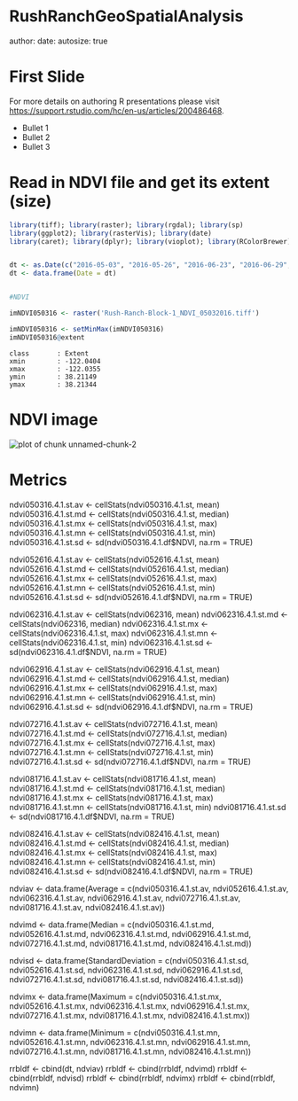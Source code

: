 RushRanchGeoSpatialAnalysis
========================================================
author: 
date: 
autosize: true

First Slide
========================================================

For more details on authoring R presentations please visit <https://support.rstudio.com/hc/en-us/articles/200486468>.

- Bullet 1
- Bullet 2
- Bullet 3

Read in NDVI file and get its extent (size)
========================================================


```r
library(tiff); library(raster); library(rgdal); library(sp) 
library(ggplot2); library(rasterVis); library(date)
library(caret); library(dplyr); library(vioplot); library(RColorBrewer)


dt <- as.Date(c("2016-05-03", "2016-05-26", "2016-06-23", "2016-06-29", "2016-07-27", "2016-08-17", "2016-08-24"))
dt <- data.frame(Date = dt)


#NDVI

imNDVI050316 <- raster('Rush-Ranch-Block-1_NDVI_05032016.tiff')

imNDVI050316 <- setMinMax(imNDVI050316)
imNDVI050316@extent
```

```
class       : Extent 
xmin        : -122.0404 
xmax        : -122.0355 
ymin        : 38.21149 
ymax        : 38.21344 
```

NDVI image
========================================================

![plot of chunk unnamed-chunk-2](RushRanchGeoSpatialAnalysis-figure/unnamed-chunk-2-1.png)

Metrics
=========================================================





ndvi050316.4.1.st.av <- cellStats(ndvi050316.4.1.st, mean)
ndvi050316.4.1.st.md <- cellStats(ndvi050316.4.1.st, median)
ndvi050316.4.1.st.mx <- cellStats(ndvi050316.4.1.st, max)
ndvi050316.4.1.st.mn <- cellStats(ndvi050316.4.1.st, min)
ndvi050316.4.1.st.sd <- sd(ndvi050316.4.1.df$NDVI, na.rm = TRUE)

ndvi052616.4.1.st.av <- cellStats(ndvi052616.4.1.st, mean)
ndvi052616.4.1.st.md <- cellStats(ndvi052616.4.1.st, median)
ndvi052616.4.1.st.mx <- cellStats(ndvi052616.4.1.st, max)
ndvi052616.4.1.st.mn <- cellStats(ndvi052616.4.1.st, min)
ndvi052616.4.1.st.sd <- sd(ndvi052616.4.1.df$NDVI, na.rm = TRUE)

ndvi062316.4.1.st.av <- cellStats(ndvi062316, mean)
ndvi062316.4.1.st.md <- cellStats(ndvi062316, median)
ndvi062316.4.1.st.mx <- cellStats(ndvi062316.4.1.st, max)
ndvi062316.4.1.st.mn <- cellStats(ndvi062316.4.1.st, min)
ndvi062316.4.1.st.sd <- sd(ndvi062316.4.1.df$NDVI, na.rm = TRUE)

ndvi062916.4.1.st.av <- cellStats(ndvi062916.4.1.st, mean)
ndvi062916.4.1.st.md <- cellStats(ndvi062916.4.1.st, median)
ndvi062916.4.1.st.mx <- cellStats(ndvi062916.4.1.st, max)
ndvi062916.4.1.st.mn <- cellStats(ndvi062916.4.1.st, min)
ndvi062916.4.1.st.sd <- sd(ndvi062916.4.1.df$NDVI, na.rm = TRUE)

ndvi072716.4.1.st.av <- cellStats(ndvi072716.4.1.st, mean)
ndvi072716.4.1.st.md <- cellStats(ndvi072716.4.1.st, median)
ndvi072716.4.1.st.mx <- cellStats(ndvi072716.4.1.st, max)
ndvi072716.4.1.st.mn <- cellStats(ndvi072716.4.1.st, min)
ndvi072716.4.1.st.sd <- sd(ndvi072716.4.1.df$NDVI, na.rm = TRUE)

ndvi081716.4.1.st.av <- cellStats(ndvi081716.4.1.st, mean)
ndvi081716.4.1.st.md <- cellStats(ndvi081716.4.1.st, median)
ndvi081716.4.1.st.mx <- cellStats(ndvi081716.4.1.st, max)
ndvi081716.4.1.st.mn <- cellStats(ndvi081716.4.1.st, min)
ndvi081716.4.1.st.sd <- sd(ndvi081716.4.1.df$NDVI, na.rm = TRUE)

ndvi082416.4.1.st.av <- cellStats(ndvi082416.4.1.st, mean)
ndvi082416.4.1.st.md <- cellStats(ndvi082416.4.1.st, median)
ndvi082416.4.1.st.mx <- cellStats(ndvi082416.4.1.st, max)
ndvi082416.4.1.st.mn <- cellStats(ndvi082416.4.1.st, min)
ndvi082416.4.1.st.sd <- sd(ndvi082416.4.1.df$NDVI, na.rm = TRUE)

ndviav <- data.frame(Average = c(ndvi050316.4.1.st.av, ndvi052616.4.1.st.av, ndvi062316.4.1.st.av, ndvi062916.4.1.st.av,
                                 ndvi072716.4.1.st.av, ndvi081716.4.1.st.av, ndvi082416.4.1.st.av))

ndvimd <- data.frame(Median = c(ndvi050316.4.1.st.md, ndvi052616.4.1.st.md, ndvi062316.4.1.st.md, ndvi062916.4.1.st.md,
                                ndvi072716.4.1.st.md, ndvi081716.4.1.st.md, ndvi082416.4.1.st.md))

ndvisd <- data.frame(StandardDeviation = c(ndvi050316.4.1.st.sd, ndvi052616.4.1.st.sd, ndvi062316.4.1.st.sd, ndvi062916.4.1.st.sd,
                                           ndvi072716.4.1.st.sd, ndvi081716.4.1.st.sd, ndvi082416.4.1.st.sd))

ndvimx <- data.frame(Maximum = c(ndvi050316.4.1.st.mx, ndvi052616.4.1.st.mx, ndvi062316.4.1.st.mx, ndvi062916.4.1.st.mx,
                                 ndvi072716.4.1.st.mx, ndvi081716.4.1.st.mx, ndvi082416.4.1.st.mx))

ndvimn <- data.frame(Minimum = c(ndvi050316.4.1.st.mn, ndvi052616.4.1.st.mn, ndvi062316.4.1.st.mn, ndvi062916.4.1.st.mn,
                                 ndvi072716.4.1.st.mn, ndvi081716.4.1.st.mn, ndvi082416.4.1.st.mn))


rrbldf <- cbind(dt, ndviav)
rrbldf <- cbind(rrbldf, ndvimd)
rrbldf <- cbind(rrbldf, ndvisd)
rrbldf <- cbind(rrbldf, ndvimx)
rrbldf <- cbind(rrbldf, ndvimn)
```

